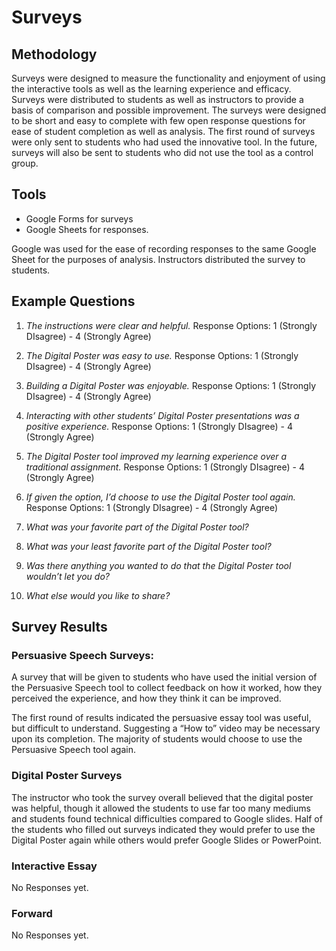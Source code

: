 

# Surveys

## Methodology
Surveys were designed to measure the functionality and enjoyment of using the interactive tools as well as the learning experience and efficacy. Surveys were distributed to students as well as instructors to provide a basis of comparison and possible improvement. The surveys were designed to be short and easy to complete with few open response questions for ease of student completion as well as analysis. The first round of surveys were only sent to students who had used the innovative tool. In the future, surveys will also be sent to students who did not use the tool as a control group.

## **Tools**
* Google Forms for surveys
* Google Sheets for responses.

Google was used for the ease of recording responses to the same Google Sheet for the purposes of analysis. Instructors distributed the survey to students.

## **Example Questions**
1. *The instructions were clear and helpful.*
Response Options:
1 (Strongly DIsagree) - 4 (Strongly Agree)

2. *The Digital Poster was easy to use.*
Response Options:
1 (Strongly DIsagree) - 4 (Strongly Agree)

3. *Building a Digital Poster was enjoyable.*
Response Options:
1 (Strongly DIsagree) - 4 (Strongly Agree)

4. *Interacting with other students’ Digital Poster presentations was a positive experience.*
Response Options:
1 (Strongly DIsagree) - 4 (Strongly Agree)

5. *The Digital Poster tool improved my learning experience over a traditional assignment.*
Response Options:
1 (Strongly DIsagree) - 4 (Strongly Agree)

6. *If given the option, I’d choose to use the Digital Poster tool again.*
Response Options:
1 (Strongly DIsagree) - 4 (Strongly Agree)

7. *What was your favorite part of the Digital Poster tool?*

8. *What was your least favorite part of the Digital Poster tool?*

9. *Was there anything you wanted to do that the Digital Poster tool wouldn’t let you do?*

10. *What else would you like to share?*

## **Survey Results**

### Persuasive Speech Surveys:
A survey that will be given to students who have used the initial version of the Persuasive Speech tool to collect feedback on how it worked, how they perceived the experience, and how they think it can be improved.

The first round of results indicated the persuasive essay tool was useful, but difficult to understand. Suggesting a “How to” video may be necessary upon its completion. The majority of students would choose to use the Persuasive Speech tool again.

### Digital Poster Surveys
The instructor who took the survey overall believed that the digital poster was helpful, though it allowed the students to use far too many mediums and students found technical difficulties compared to Google slides. Half of the students who filled out surveys indicated they would prefer to use the Digital Poster again while others would prefer Google Slides or PowerPoint.

### Interactive Essay
No Responses yet.

### Forward
No Responses yet.
